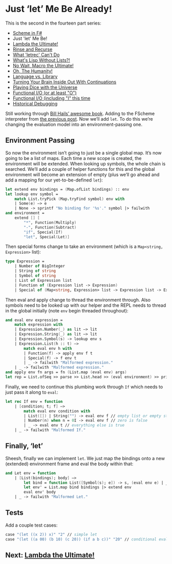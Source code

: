 # Just ‘let’ Me Be Already!

This is the second in the fourteen part series:

* [Scheme in F#](Docs/intro.md)
* Just 'let' Me Be!
* [Lambda the Ultimate!](lambda.md)
* [Rinse and Recurse](recurse.md)
* [What 'letrec' Can't Do](letstar.md)
* [What's Lisp Without Lists?!](lists.md)
* [No Wait, Macro the Ultimate!](macros.md)
* [Oh, The Humanity!](mutation.md)
* [Language vs. Library](library.md)
* [Turning Your Brain Inside Out With Continuations](continuations.md)
* [Playing Dice with the Universe](amb.md)
* [Functional I/O (or at least "O")](functional_o.md)
* [Functional I/O (including "I" this time](functional_i.md)
* [Historical Debugging](debugging.md)

Still working through [Bill Hails’ awesome book](http://billhails.net/Book/). Adding to the FScheme interpreter from [the previous post](intro.md). Now we’ll add `let`. To do this we’re changing the evaluation model into an environment-passing one.

## Environment Passing

So now the environment isn’t going to just be a single global map. It’s now going to be a list of maps. Each time a new scope is created, the environment will be extended. When looking up symbols, the whole chain is searched. We’ll add a couple of helper functions for this and the global environment will become an extension of empty (plus we’ll go ahead and add a mapping for our yet-to-be-defined `let`):

``` fsharp
let extend env bindings = (Map.ofList bindings) :: env 
let lookup env symbol = 
    match List.tryPick (Map.tryFind symbol) env with 
    | Some(e) –> e 
    | None -> sprintf "No binding for '%s'." symbol |> failwith
and environment = 
    extend [] [ 
        "*", Function(Multiply) 
        "-", Function(Subtract) 
        "if", Special(If) 
        "let", Special(Let)]
```

Then special forms change to take an environment (which is a `Map<string, Expression>` list):

``` fsharp
type Expression = 
    | Number of BigInteger 
    | String of string 
    | Symbol of string 
    | List of Expression list 
    | Function of (Expression list -> Expression) 
    | Special of (Map<string, Expression> list -> Expression list -> Expression)
```

Then eval and apply change to thread the environment through. Also symbols need to be looked up with our helper and the REPL needs to thread in the global initially (note `env` begin threaded throughout):

``` fsharp
and eval env expression = 
    match expression with 
    | Expression.Number(_) as lit –> lit 
    | Expression.String(_) as lit –> lit 
    | Expression.Symbol(s) -> lookup env s 
    | Expression.List(h :: t) –> 
        match eval env h with 
        | Function(f) -> apply env f t 
        | Special(f) -> f env t 
        | _ -> failwith "Malformed expression." 
    | _ -> failwith "Malformed expression."
and apply env fn args = fn (List.map (eval env) args)
let rep = List.ofSeq >> parse >> List.head >> (eval environment) >> print
```

Finally, we need to continue this plumbing work through `If` which needs to just pass it along to `eval`:

``` fsharp
let rec If env = function 
    | [condition; t; f] –> 
        match eval env condition with 
        | List([]) | String("") -> eval env f // empty list or empty string is false 
        | Number(n) when n = 0I -> eval env f // zero is false 
        | _ -> eval env t // everything else is true 
    | _ -> failwith "Malformed If."
```

## Finally, ‘let’

Sheesh, finally we can implement `let`. We just map the bindings onto a new (extended) environment frame and eval the body within that:

``` fsharp
and Let env = function 
    | [List(bindings); body] –> 
        let bind = function List([Symbol(s); e]) -> s, (eval env e) | _ -> failwith "Malformed 'let' binding." 
        let env' = List.map bind bindings |> extend env 
        eval env' body 
    | _ -> failwith "Malformed Let."
```

## Tests

Add a couple test cases:

``` fsharp
case "(let ((x 2)) x)" "2" // simple let 
case "(let ((a 00) (b 10) (c 20)) (if a b c))" "20" // conditional eval
```

## Next: [Lambda the Ultimate!](lambda.md)

